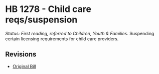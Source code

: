 # HB 1278 - Child care reqs/suspension
*Status: First reading, referred to Children, Youth & Families.*
Suspending certain licensing requirements for child care providers.

## Revisions
* [Original Bill](1/)